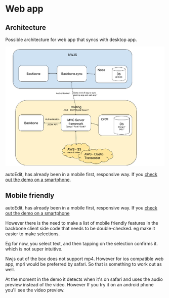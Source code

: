 # Web app

## Architecture

Possible architecture for web app that syncs with desktop app.

![autoEdit Web app architecture](../../../../.gitbook/assets/autoedit-web-app-architecture.png)

autoEdit, has already been in a mobile first, responsive way. If you [check out the demo on a smartphone](https://opennewslabs.github.io/autoEdit_2/public/demo/index.html).

## Mobile friendly

autoEdit, has already been in a mobile first, responsive way. If you [check out the demo on a smartphone](https://opennewslabs.github.io/autoEdit_2/public/demo/index.html)

However there is the need to make a list of mobile friendly features in the backbone client side code that needs to be double-checked. eg make it easier to make selections.

Eg for now, you select text, and then tapping on the selection confirms it. which is not super intuitive.

Nwjs out of the box does not support mp4. However for ios compatible web app, mp4 would be preferred by safari. So that is something to work out as well.

At the moment in the demo it detects when it's on safari and uses the audio preview instead of the video. However If you try it on an android phone you'll see the video preview.

